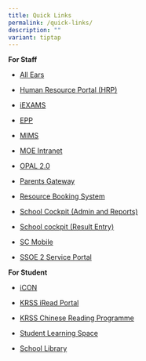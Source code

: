 ```yaml
---
title: Quick Links
permalink: /quick-links/
description: ""
variant: tiptap
---
```

<p><strong>For Staff</strong>
</p>
<ul data-tight="true" class="tight">
<li>
<p><a href="https://forms.moe.edu.sg/" rel="noopener noreferrer nofollow" target="_blank">All Ears</a>
</p>
</li>
<li>
<p><a href="https://www.hrp.gov.sg/hrp/#/" rel="noopener noreferrer nofollow" target="_blank">Human Resource Portal (HRP)</a>
</p>
</li>
<li>
<p><a href="https://iexams.seab.gov.sg/" rel="noopener noreferrer nofollow" target="_blank">iEXAMS</a>
</p>
</li>
<li>
<p><a href="https://myexamduty.seab.gov.sg/auth/login" rel="noopener noreferrer nofollow" target="_blank">EPP</a>
</p>
</li>
<li>
<p><a href="http://portal.mims.moe.gov.sg/" rel="noopener noreferrer nofollow" target="_blank">MIMS</a>
</p>
</li>
<li>
<p><a href="http://intranet.moe.gov.sg/" rel="noopener noreferrer nofollow" target="_blank">MOE Intranet</a>
</p>
</li>
<li>
<p><a href="https://idm.opal2.moe.edu.sg/" rel="noopener noreferrer nofollow" target="_blank">OPAL 2.0</a>
</p>
</li>
<li>
<p><a href="https://pg.moe.edu.sg/" rel="noopener noreferrer nofollow" target="_blank">Parents Gateway</a>
</p>
</li>
<li>
<p><a href="https://rbs.avero-tech.com/" rel="noopener noreferrer nofollow" target="_blank">Resource Booking System</a>
</p>
</li>
<li>
<p><a href="https://schoolcockpit.moe.gov.sg/" rel="noopener noreferrer nofollow" target="_blank">School Cockpit (Admin and Reports)</a>
</p>
</li>
<li>
<p><a href="https://schoolcockpit.moe.gov.sg/academic" rel="noopener noreferrer nofollow" target="_blank">School cockpit (Result Entry)</a>
</p>
</li>
<li>
<p><a href="https://scmobile.moe.edu.sg/login" rel="noopener noreferrer nofollow" target="_blank">SC Mobile</a>
</p>
</li>
<li>
<p><a href="https://ssoe2.moe.edu.sg/sp" rel="noopener noreferrer nofollow" target="_blank">SSOE 2 Service Portal</a>
</p>
</li>
</ul>
<p><strong>For Student</strong>
</p>
<ul data-tight="true" class="tight">
<li>
<p><a href="https://workspace.google.com/dashboard" rel="noopener noreferrer nofollow" target="_blank">iCON</a>
</p>
</li>
<li>
<p><a href="https://tinyurl.com/krssireadportal" rel="noopener noreferrer nofollow" target="_blank">KRSS iRead Portal</a>
</p>
</li>
<li>
<p><a href="https://sites.google.com/moe.edu.sg/krssreading/%E4%B8%BB%E9%A1%B5" rel="noopener noreferrer nofollow" target="_blank">KRSS Chinese Reading Programme</a>
</p>
</li>
<li>
<p><a href="https://vle.learning.moe.edu.sg/" rel="noopener noreferrer nofollow" target="_blank">Student Learning Space</a>
</p>
</li>
<li>
<p><a href="https://schoolibrary.moe.edu.sg/kentridgesec" rel="noopener noreferrer nofollow" target="_blank">School Library</a>
</p>
</li>
</ul>
<p></p>